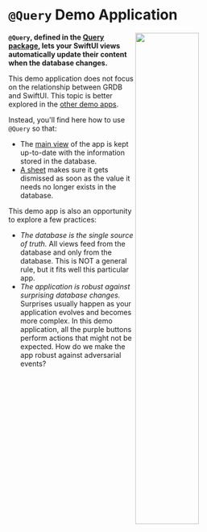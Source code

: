 `@Query` Demo Application
=========================

<img align="right" src="https://github.com/groue/GRDB.swift/raw/dev/async/Documentation/DemoApps/QueryDemo/Screenshot.png" width="50%">

**`@Query`, defined in the [Query package], lets your SwiftUI views automatically update their content when the database changes.**

This demo application does not focus on the relationship between GRDB and SwiftUI. This topic is better explored in the [other demo apps](..).

Instead, you'll find here how to use `@Query` so that:

- The [main view](QueryDemo/Views/AppView.swift) of the app is kept up-to-date with the information stored in the database.
- [A sheet](QueryDemo/Views/PlayerPresenceView.swift) makes sure it gets dismissed as soon as the value it needs no longer exists in the database.

This demo app is also an opportunity to explore a few practices:

- _The database is the single source of truth._ All views feed from the database and only from the database. This is NOT a general rule, but it fits well this particular app.
- _The application is robust against surprising database changes._ Surprises usually happen as your application evolves and becomes more complex. In this demo application, all the purple buttons perform actions that might not be expected. How do we make the app robust against adversarial events? 

[Query package]: ../Query
